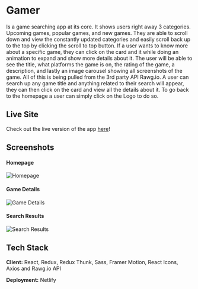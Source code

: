 
# Gamer

Is a game searching app at its core. It shows users right away 3 categories. Upcoming games, popular games, and new games. They are able to scroll down and view the constantly updated categories and easily scroll back up to the top by clicking the scroll to top button. If a user wants to know more about a specific game, they can click on the card and it while doing an animation to expand and show more details about it. The user will be able to see the title, what platforms the game is on, the rating of the game, a description, and lastly an image carousel showing all screenshots of the game. All of this is being pulled from the 3rd party API Rawg.io. A user can search up any game title and anything related to their search will appear, they can then click on the card and view all the details about it. To go back to the homepage a user can simply click on the Logo to do so.

## Live Site

Check out the live version of the app [here](https://updated-gamer.netlify.app/)!
  
## Screenshots
#### Homepage 
![Homepage](https://res.cloudinary.com/alanbedoya/image/upload/v1624263029/Readme.md/2021-06-16_23-50-13_f9jsd0.png)


#### Game Details
![Game Details](https://res.cloudinary.com/alanbedoya/image/upload/v1624309836/Readme.md/2021-06-21_14-10-17_jzginm.png)


#### Search Results
![Search Results](https://res.cloudinary.com/alanbedoya/image/upload/v1624309930/Readme.md/2021-06-21_14-11-37_tkpiop.png)
## Tech Stack

**Client:** React, Redux, Redux Thunk, Sass, Framer Motion, React Icons, Axios and Rawg.io API

**Deployment:** Netlify


  
